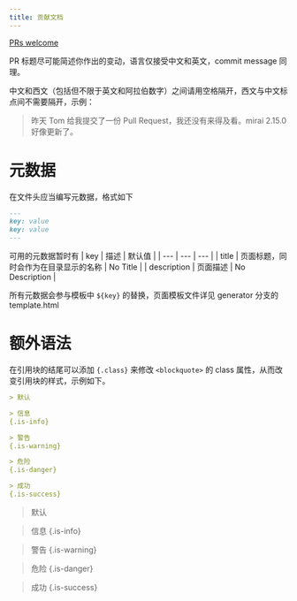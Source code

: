 ```yaml
---
title: 贡献文档
---
```


[PRs welcome](https://github.com/MrXiaoM/mirai-docs/pulls)

PR 标题尽可能简述你作出的变动，语言仅接受中文和英文，commit message 同理。

中文和西文（包括但不限于英文和阿拉伯数字）之间请用空格隔开，西文与中文标点间不需要隔开，示例：  
> 昨天 Tom 给我提交了一份 Pull Request，我还没有来得及看。mirai 2.15.0 好像更新了。

# 元数据

在文件头应当编写元数据，格式如下
```markdown
---
key: value
key: value
---
```
可用的元数据暂时有
| key | 描述 | 默认值 |
| --- | --- | --- |
| title | 页面标题，同时会作为在目录显示的名称 | No Title |
| description | 页面描述 | No Description |

所有元数据会参与模板中 `${key}` 的替换，页面模板文件详见 generator 分支的 template.html

# 额外语法

在引用块的结尾可以添加 `{.class}` 来修改 `<blockquote>` 的 class 属性，从而改变引用块的样式，示例如下。
```markdown
> 默认

> 信息
{.is-info}

> 警告
{.is-warning}

> 危险
{.is-danger}

> 成功
{.is-success}
```
> 默认

> 信息
{.is-info}

> 警告
{.is-warning}

> 危险
{.is-danger}

> 成功
{.is-success}